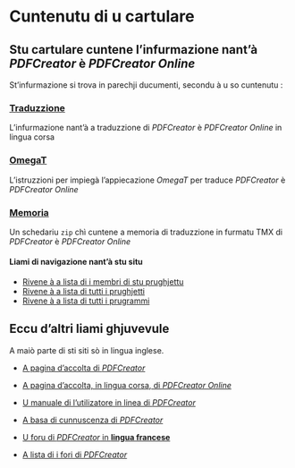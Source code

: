 # Cuntenutu di u cartulare

## Stu cartulare cuntene l’infurmazione nant’à _PDFCreator_ è _PDFCreator Online_

St’infurmazione si trova in parechji ducumenti, secondu à u so cuntenutu :

### [Traduzzione](Traduzzione.md)
L’infurmazione nant’à a traduzzione di _PDFCreator_ è _PDFCreator Online_ in lingua corsa

### [OmegaT](OmegaT.md)
L’istruzzioni per impiegà l’appiecazione _OmegaT_ per traduce _PDFCreator_ è _PDFCreator Online_

### [Memoria](Memoria.zip)
Un schedariu `zip` chì cuntene a memoria di traduzzione in furmatu TMX di _PDFCreator_ è _PDFCreator Online_

#### Liami di navigazione nant’à stu situ
- [Rivene à a lista di i membri di stu prughjettu](./)
- [Rivene à a lista di tutti i prughjetti](../)
- [Rivene à a lista di tutti i prugrammi](../../../../#readme)

## Eccu d’altri liami ghjuvevule
A maiò parte di sti siti sò in lingua inglese.

- [A pagina d’accolta di _PDFCreator_](https://www.pdfforge.org/pdfcreator)

- [A pagina d’accolta, in lingua corsa, di _PDFCreator Online_](https://tools.pdfforge.org/co-FR)

- [U manuale di l’utilizatore in linea di _PDFCreator_](https://docs.pdfforge.org/pdfcreator/latest/en/)

- [A basa di cunnuscenza di _PDFCreator_](https://support.pdfforge.org/)

- [U foru di _PDFCreator_ in __lingua francese__](https://forums.pdfforge.org/c/pdfcreator/french-help/9)

- [A lista di i fori di _PDFCreator_](https://forums.pdfforge.org/)
